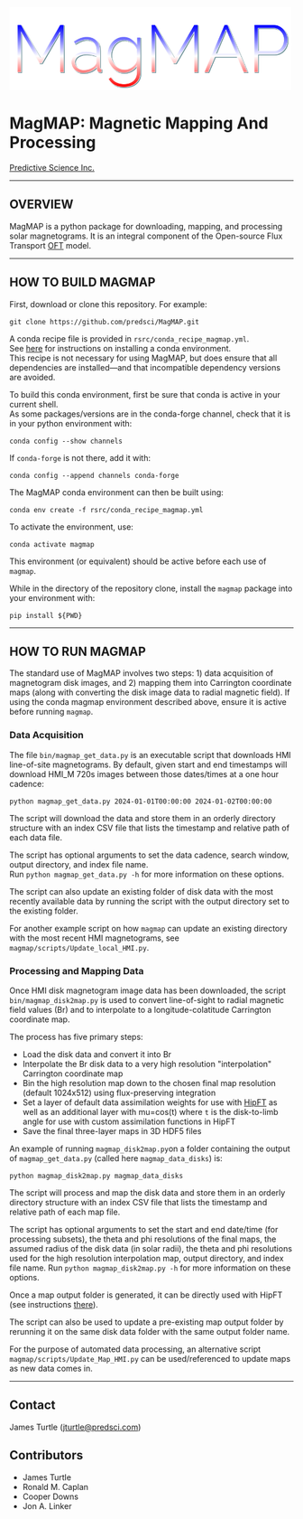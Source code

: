 <img width=500 src="doc/magmap_logo.png" alt="HipFT" />  

# MagMAP: Magnetic Mapping And Processing
    
[Predictive Science Inc.](https://www.predsci.com)  
 
--------------------------------  

## OVERVIEW  
  
MagMAP is a python package for downloading, mapping, and processing solar 
magnetograms. It is an integral component 
of the Open-source Flux Transport [OFT](https://github.com/predsci/OFT) model.  

--------------------------------  
   
## HOW TO BUILD MAGMAP

First, download or clone this repository. For example:  
```
git clone https://github.com/predsci/MagMAP.git
```
 
A conda recipe file is provided in `rsrc/conda_recipe_magmap.yml`.  
See [here](https://docs.anaconda.com/miniconda) for instructions on installing a conda environment.  
This recipe is not necessary for using MagMAP, but does ensure that all dependencies are installed—and 
that incompatible dependency versions are avoided. 

To build this conda environment, first be sure that conda is active in your current shell.  
As some packages/versions are in the conda-forge channel, check that it is in your python environment with:  
```
conda config --show channels
```  
If `conda-forge` is not there, add it with:  
```
conda config --append channels conda-forge
```  
The MagMAP conda environment can then be built using:  
```
conda env create -f rsrc/conda_recipe_magmap.yml
```  
To activate the environment, use:  
```
conda activate magmap
```  
This environment (or equivalent) should be active before each use of `magmap`.
  
While in the directory of the repository clone, install the `magmap` package into 
your environment with:
```  
pip install ${PWD}  
```

--------------------------------  

## HOW TO RUN MAGMAP

The standard use of MagMAP involves two steps:  1) data acquisition of magnetogram disk images, and 2) mapping them into Carrington coordinate maps (along with converting the disk image data to radial magnetic field).  If using the conda magmap environment described above, ensure it is active before running `magmap`.

### Data Acquisition

The file `bin/magmap_get_data.py` is an executable script that downloads HMI line-of-site magnetograms. By default, given start and end timestamps will download HMI_M 720s images between those dates/times at a one hour cadence:
```
python magmap_get_data.py 2024-01-01T00:00:00 2024-01-02T00:00:00
```
The script will download the data and store them in an orderly directory structure with an index CSV file that lists the timestamp and relative path of each data file.  

The script has optional arguments to set the data cadence, search window, output directory, and index file name.  
Run `python magmap_get_data.py -h` for more information on these options.  
  
The script can also update an existing folder of disk data with the most recently available data by running the script with the output directory set to the existing folder.   
   
For another example script on how `magmap` can update an existing directory with the most recent HMI magnetograms, see `magmap/scripts/Update_local_HMI.py`.
  
### Processing and Mapping Data

Once HMI disk magnetogram image data has been downloaded, the script `bin/magmap_disk2map.py` is used to convert line-of-sight to radial magnetic field values (Br) and to interpolate to a longitude-colatitude Carrington coordinate map.  

The process has five primary steps:
  
 - Load the disk data and convert it into Br
 - Interpolate the Br disk data to a very high resolution "interpolation" Carrington coordinate map
 - Bin the high resolution map down to the chosen final map resolution (default 1024x512) using flux-preserving integration
 - Set a layer of default data assimilation weights for use with [HipFT](https://github.com/predsci/hipft) as well as an additional layer with mu=cos(t) where `t` is the disk-to-limb angle for use with custom assimilation functions in HipFT
 - Save the final three-layer maps in 3D HDF5 files

An example of running `magmap_disk2map.py`on a folder containing the output of `magmap_get_data.py` (called here `magmap_data_disks`) is:
```
python magmap_disk2map.py magmap_data_disks
```
The script will process and map the disk data and store them in an orderly directory structure with an index CSV file that lists the timestamp and relative path of each map file.  

The script has optional arguments to set the start and end date/time (for processing subsets), the theta and phi resolutions of the final maps, the assumed radius of the disk data (in solar radii), the theta and phi resolutions used for the high resolution interpolation map, output directory, and index file name.  Run `python magmap_disk2map.py -h` for more information on these options.

Once a map output folder is generated, it can be directly used with HipFT (see instructions [there](https://github.com/predsci/hipft)).

The script can also be used to update a pre-existing map output folder by rerunning it on the same disk data folder with the same output folder name.

For the purpose of automated data processing, an alternative script `magmap/scripts/Update_Map_HMI.py` can be used/referenced to update maps as new data comes in.

<!--### Custom Use Cases
MagMAP is a python library at its core, and while the above two executable scripts are suitable for most general use cases, the library contains additional features and customizations when imported and used in a custom script.  See the `magmap/scripts` folder for examples.-->

--------------------------------
  
## Contact

James Turtle ([jturtle@predsci.com](mailto:jturtle@predsci.com))

## Contributors

- James Turtle
- Ronald M. Caplan
- Cooper Downs
- Jon A. Linker
